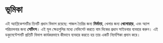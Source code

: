 # ভূমিকা

এই অ্যাপ্লিকেশনটির তিনটি প্রধান বিভাগ রয়েছে: পাজল তৈরির জন্য **নির্মাতা**, খেলার জন্য **খেলোয়াড়**, এবং অ্যাপ পরিচালনার জন্য **সেটিংস**। এই মূল ক্ষেত্রগুলির মধ্যে নেভিগেট করতে বাম দিকের প্রধান সাইডবার ব্যবহার করুন। এই ডকুমেন্টেশনটি প্রতিটি বিভাগ কার্যকরভাবে কীভাবে ব্যবহার করতে হয় তার একটি নির্দেশিকা প্রদান করে।
